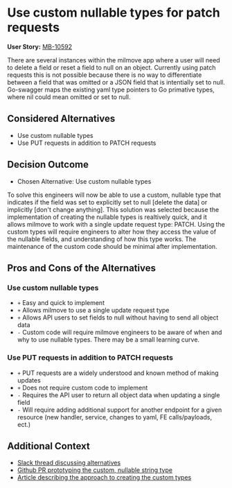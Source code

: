 # Use custom nullable types for patch requests

**User Story:** [MB-10592](https://dp3.atlassian.net/browse/MB-10592)

There are several instances within the milmove app where a user will need to delete a field or reset a field to null on an object. Currently using patch requests this is not possible because there is no way to differentiate between a field that was omitted or a JSON field that is intentially set to null. Go-swagger maps the existing yaml type pointers to Go primative types, where nil could mean omitted or set to null.

## Considered Alternatives

* Use custom nullable types
* Use PUT requests in addition to PATCH requests

## Decision Outcome

* Chosen Alternative: Use custom nullable types

To solve this engineers will now be able to use a custom, nullable type that indicates if the field was set to explicitly set to null [delete the data] or implicitly [don't change anything]. This solution was selected because the implementation of creating the nullable types is realtively quick, and it allows milmove to work with a single update request type: PATCH. Using the custom types will require engineers to alter how they access the value of the nullable fields, and understanding of how this type works. The maintenance of the custom code should be minimal after implementation.

## Pros and Cons of the Alternatives

### Use custom nullable types

* `+` Easy and quick to implement
* `+` Allows milmove to use a single update request type
* `+` Allows API users to set fields to null without having to send all object data
* `-` Custom code will require milmove engineers to be aware of when and why to use nullable types. There may be a small learning curve.

### Use PUT requests in addition to PATCH requests

* `+` PUT requests are a widely understood and known method of making updates
* `+` Does not require custom code to implement
* `-` Requires the API user to return all object data when updating a single field
* `-` Will require adding additional support for another endpoint for a given resource (new handler, service, changes to yaml, FE calls/payloads, ect.)

## Additional Context

* [Slack thread discussing alternatives](https://ustcdp3.slack.com/archives/CP6PTUPQF/p1638833895016700)
* [Github PR prototyping the custom, nullable string type](https://romanyx90.medium.com/handling-json-null-or-missing-values-with-go-swagger-4d7f37a2a7ca)
* [Article describing the approach to creating the custom types](https://github.com/transcom/mymove/pull/7881)
